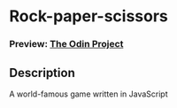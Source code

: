 # Rock-paper-scissors

### Preview: [The Odin Project](https://www.theodinproject.com)

## Description

A world-famous game written in JavaScript
